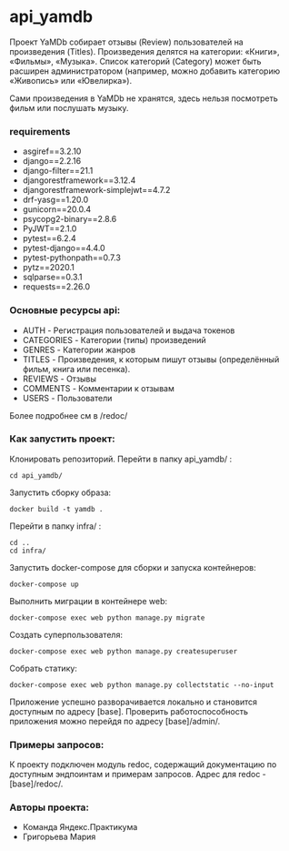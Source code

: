 # api_yamdb
Проект YaMDb собирает отзывы (Review) пользователей на произведения (Titles). Произведения делятся на категории: «Книги», «Фильмы», «Музыка». Список категорий (Category) может быть расширен администратором (например, можно добавить категорию «Живопись» или «Ювелирка»).

Сами произведения в YaMDb не хранятся, здесь нельзя посмотреть фильм или послушать музыку.

### requirements

- asgiref==3.2.10
- django==2.2.16
- django-filter==21.1
- djangorestframework==3.12.4
- djangorestframework-simplejwt==4.7.2
- drf-yasg==1.20.0
- gunicorn==20.0.4
- psycopg2-binary==2.8.6
- PyJWT==2.1.0
- pytest==6.2.4
- pytest-django==4.4.0
- pytest-pythonpath==0.7.3
- pytz==2020.1
- sqlparse==0.3.1
- requests==2.26.0

### Основные ресурсы api:

- AUTH - Регистрация пользователей и выдача токенов
- CATEGORIES - Категории (типы) произведений
- GENRES - Категории жанров
- TITLES - Произведения, к которым пишут отзывы (определённый фильм, книга или песенка).
- REVIEWS - Отзывы
- COMMENTS - Комментарии к отзывам
- USERS - Пользователи

Более подробнее см в /redoc/

### Как запустить проект:

Клонировать репозиторий.
Перейти в папку api_yamdb/ :

```
cd api_yamdb/
```
Запустить сборку образа:

```
docker build -t yamdb .
```

Перейти в папку infra/ :

```
cd ..
cd infra/
```
Запустить docker-compose для сборки и запуска контейнеров:

```
docker-compose up
```

Выполнить миграции в контейнере web:

```
docker-compose exec web python manage.py migrate
```

Создать суперпользователя:

```
docker-compose exec web python manage.py createsuperuser
```
Собрать статику:

```
docker-compose exec web python manage.py collectstatic --no-input
```
Приложение успешно разворачивается локально и становится доступным по адресу [base].
Проверить работоспособность приложения можно перейдя по адресу [base]/admin/.

### Примеры запросов:

К проекту подключен модуль redoc, содержащий документацию по доступным эндпоинтам и примерам запросов. Адрес для redoc - [base]/redoc/.

### Авторы проекта:

- Команда Яндекс.Практикума
- Григорьева Мария